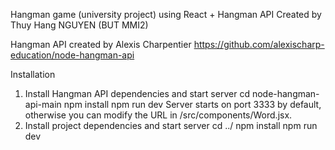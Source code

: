 Hangman game (university project) using React + Hangman API 
Created by Thuy Hang NGUYEN (BUT MMI2)

Hangman API created by Alexis Charpentier 
https://github.com/alexischarp-education/node-hangman-api

Installation
1. Install Hangman API dependencies and start server
    cd node-hangman-api-main
    npm install
    npm run dev
Server starts on port 3333 by default, otherwise you can modify the URL in /src/components/Word.jsx.
2. Install project dependencies and start server
    cd ../
    npm install
    npm run dev